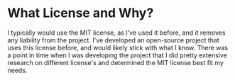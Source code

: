 # What License and Why?

I typically would use the MIT license, as I've used it before, and it removes any liability from the project. I've developed an open-source project
that uses this license before, and would likely stick with what I know. There was a point in time when I was developing the project that I did
pretty extensive research on different license's and determined the MIT license best fit my needs. 
